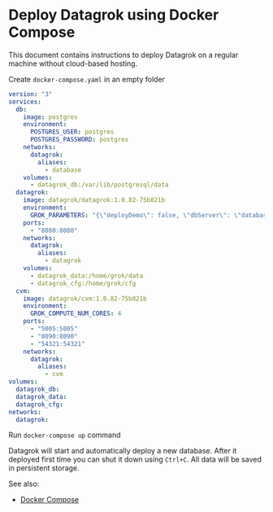 
<!-- TITLE: Deploy Datagrok using Docker Compose -->
<!-- SUBTITLE: -->

# Deploy Datagrok using Docker Compose

This document contains instructions to deploy Datagrok on a regular machine without cloud-based hosting.

Create `docker-compose.yaml` in an empty folder
```yaml
version: "3"
services:
  db:
    image: postgres
    environment:
      POSTGRES_USER: postgres
      POSTGRES_PASSWORD: postgres
    networks:
      datagrok:
        aliases:
          - database
    volumes:
      - datagrok_db:/var/lib/postgresql/data
  datagrok:
    image: datagrok/datagrok:1.0.82-75b821b
    environment:
      GROK_PARAMETERS: "{\"deployDemo\": false, \"dbServer\": \"database\", \"db\": \"datagrok\", \"dbAdminLogin\": \"postgres\", \"dbAdminPassword\": \"postgres\", \"dbLogin\": \"dg\", \"dbPassword\": \"dg\"}"
    ports:
      - "8080:8080"
    networks:
      datagrok:
        aliases:
          - datagrok
    volumes:
      - datagrok_data:/home/grok/data
      - datagrok_cfg:/home/grok/cfg
  cvm:
    image: datagrok/cvm:1.0.82-75b821b
    environment:
      GROK_COMPUTE_NUM_CORES: 4
    ports:
      - "5005:5005"
      - "8090:8090"
      - "54321:54321"
    networks:
      datagrok:
        aliases:
          - cvm
volumes: 
  datagrok_db:
  datagrok_data:
  datagrok_cfg:
networks:
  datagrok:
```

Run `docker-compose up` command

Datagrok will start and automatically deploy a new database. After it deployed first time you can shut it down using `Ctrl+C`.
All data will be saved in persistent storage.

See also:

* [Docker Compose](https://docs.docker.com/compose/)